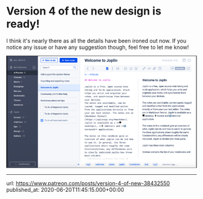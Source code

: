 # Version 4 of the new design is ready!

I think it's nearly there as all the details have been ironed out now. If you notice any issue or have any suggestion though, feel free to let me know!

![](images/20200620-114515_0.png)

* * *

url: https://www.patreon.com/posts/version-4-of-new-38432550
published_at: 2020-06-20T11:45:15.000+00:00